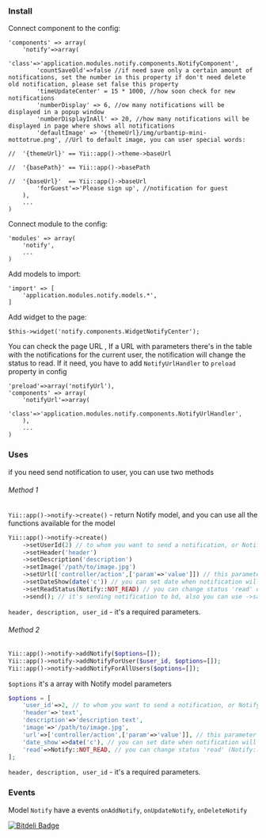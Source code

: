 ### Install

Connect component to the config:

```
'components' => array(
    'notify'=>array(
        'class'=>'application.modules.notify.components.NotifyComponent',
        'countSaveOld'=>false //if need save only a certain amount of notifications, set the number in this property if don't need delete old notification, please set false this property
        'timeUpdateCenter' = 15 * 1000, //how soon check for new notifications
        'numberDisplay' => 6, //ow many notifications will be displayed in a popup window
        'numberDisplayInAll' => 20, //how many notifications will be displayed in page where shows all notifications
        'defaultImage' => '{themeUrl}/img/urbantip-mini-mottotrue.png', //Url to default image, you can user special words:
                                                                        //  '{themeUrl}' == Yii::app()->theme->baseUrl
                                                                        //  '{basePath}' == Yii::app()->basePath
                                                                        //  '{baseUrl}'  == Yii::app()->baseUrl
        'forGuest'=>'Please sign up', //notification for guest
    ),
    ...
)
```

Connect module to the config:

```
'modules' => array(
    'notify',
    ...
)
```

Add models to import:

```
'import' => [
    'application.modules.notify.models.*',
]
```

Add widget to the page:

```
$this->widget('notify.components.WidgetNotifyCenter');
```

You can check the page URL , If a URL with parameters there's in the table with the notifications for the current user, the notification will change the status to read.
If it need, you  have to add `NotifyUrlHandler` to `preload` property in config

```
'preload'=>array('notifyUrl'),
'components' => array(
    'notifyUrl'=>array(
        'class'=>'application.modules.notify.components.NotifyUrlHandler',
    ),
    ...
)
```

### Uses

if you need send notification to user, you can use two methods

###### Method 1

`Yii::app()->notify->create()` - return Notify model, and you can use all the functions available for the model

```php
Yii::app()->notify->create()
    ->setUserId(2) // to whom you want to send a notification, or Notify::ALL_USERS (or 0) if you want send notification to all users
    ->setHeader('header')
    ->setDescription('description')
    ->setImage('/path/to/image.jpg')
    ->setUrl(['controller/action',['param'=>'value']]) // this parameter uses a CHtml::normalizeUrl to create url
    ->setDateShow(date('c')) // you can set date when notification will must send to user, default date('c') 
    ->setReadStatus(Notify::NOT_READ) // you can change status 'read' or 'not read'
    ->send(); // it's sending notification to bd, also you can use ->save();
```

`header, description, user_id` - it's a required parameters.

###### Method 2

```php
Yii::app()->notify->addNotify($options=[]);
Yii::app()->notify->addNotifyForUser($user_id, $options=[]);
Yii::app()->notify->addNotifyForAllUsers($options=[]);
```

`$options` it's a array with Notify model parameters

```php
$options = [
    'user_id'=>2, // to whom you want to send a notification, or Notify::ALL_USERS (or 0) if you want send notification to all users
    'header'=>'text',
    'description'=>'description text',
    'image'=>'/path/to/image.jpg',
    'url'=>['controller/action',['param'=>'value']], // this parameter uses a CHtml::normalizeUrl to create url
    'date_show'=>date('c'), // you can set date when notification will must send to user, default date('c') 
    'read'=>Notify::NOT_READ, // you can change status 'read' (Notify::READ) or 'not read' (Notify::NOT_READ)
];
```

`header, description, user_id` - it's a required parameters.


### Events

Model `Notify` have a events `onAddNotify`, `onUpdateNotify`, `onDeleteNotify`




[![Bitdeli Badge](https://d2weczhvl823v0.cloudfront.net/bookin/yii-notification-center/trend.png)](https://bitdeli.com/free "Bitdeli Badge")

